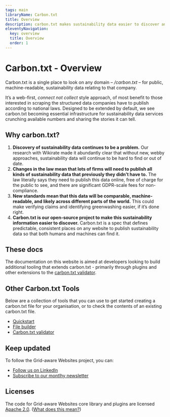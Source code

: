 ```yaml
---
tags: main
libraryName: Carbon.txt
title: Overview
description: carbon.txt makes sustainability data easier to discover and use on the web.
eleventyNavigation:
  key: overview
  title: Overview
  order: 1
---
```


# Carbon.txt - Overview

Carbon.txt is a single place to look on any domain – */carbon.txt* – for public, machine-readable, sustainability data relating to that company.

It’s a web-first, *connect not collect* style approach, of most benefit to those interested in scraping the structured data companies have to publish according to national laws. Designed to be extended by default, we see carbon.txt becoming essential infrastructure for sustainability data services crunching available numbers and sharing the stories it can tell.

## Why carbon.txt?

1. **Discovery of sustainability data continues to be a problem.** Our research with Wikirate made it abundantly clear that without new, webby approaches, sustainability data will continue to be hard to find or out of date.
1. **Changes in the law mean that lots of firms will need to publish all kinds of sustainability data that previously they didn’t have to.** The law literally says they need to publish this data online, free of charge for the public to see, and there are significant GDPR-scale fees for non-compliance.
1. **New standards mean that this data will be comparable, machine-readable, and likely across different parts of the world.** This could make verifying claims and identifying greenwashing easier, if it’s done right.
1. **Carbon.txt is our open-source project to make this sustainability information easier to discover.** Carbon.txt is a spec that defines predictable, consistent places on any website to publish sustainability data so that both humans and machines can find it.

## These docs

The documentation on this website is aimed at developers looking to build additional tooling that extends carbon.txt - primarily through plugins and other extensions to the [carbon.txt validator](https://github.com/thegreenwebfoundation/carbon-txt-validator).

## Other Carbon.txt Tools

Below are a collection of tools that you can use to get started creating a carbon.txt file for your organisation, or to check the contents of an existing carbon.txt file.

- [Quickstart](https://carbontxt.org/how/digital-services)
- [File builder](https://carbontxt.org/tools/builder)
- [Carbon.txt validator](https://carbontxt.org/tools/validator)

## Keep updated

To follow the Grid-aware Websites project, you can:

- <a href="https://www.linkedin.com/company/9184998" class="btn btn-primary">Follow us on LinkedIn</a>
- <a href="https://www.thegreenwebfoundation.org/newsletter/" class="btn btn-neutral">Subscribe to our montlhy newsletter</a>

## Licenses

The code for Grid-aware Websites core library and plugins are licensed [Apache 2.0](https://github.com/thegreenwebfoundation/grid-aware-websites/blob/main/LICENSE). ([What does this mean?](<https://tldrlegal.com/license/apache-license-2.0-(apache-2.0)>))
